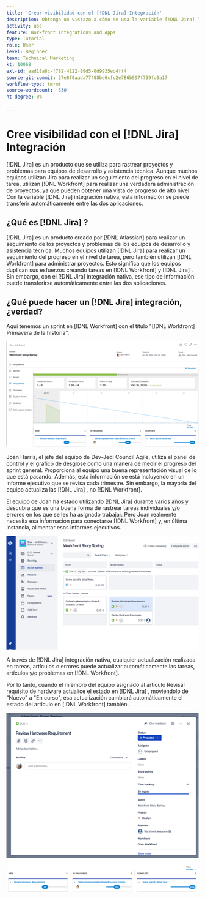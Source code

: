 ```yaml
---
title: 'Crear visibilidad con el [!DNL Jira] Integración'
description: Obtenga un vistazo a cómo se usa la variable [!DNL Jira] la integración puede crear visibilidad sobre lo que está haciendo su equipo.
activity: use
feature: Workfront Integrations and Apps
type: Tutorial
role: User
level: Beginner
team: Technical Marketing
kt: 10068
exl-id: aad18a8c-f782-4122-89d5-0d9935ed4ff4
source-git-commit: 27e8f0aada77488bd6cfc2e786b997f759fd0a17
workflow-type: tm+mt
source-wordcount: '330'
ht-degree: 0%

---
```


# Cree visibilidad con el [!DNL Jira] Integración

[!DNL Jira]  es un producto que se utiliza para rastrear proyectos y problemas para equipos de desarrollo y asistencia técnica. Aunque muchos equipos utilizan Jira para realizar un seguimiento del progreso en el nivel de tarea, utilizan [!DNL Workfront] para realizar una verdadera administración de proyectos, ya que pueden obtener una vista de progreso de alto nivel. Con la variable [!DNL Jira]  integración nativa, esta información se puede transferir automáticamente entre las dos aplicaciones.

## ¿Qué es [!DNL Jira] ?

[!DNL Jira]  es un producto creado por [!DNL Atlassian] para realizar un seguimiento de los proyectos y problemas de los equipos de desarrollo y asistencia técnica. Muchos equipos utilizan [!DNL Jira]  para realizar un seguimiento del progreso en el nivel de tarea, pero también utilizan [!DNL Workfront] para administrar proyectos. Esto significa que los equipos duplican sus esfuerzos creando tareas en [!DNL Workfront] y [!DNL Jira] . Sin embargo, con el [!DNL Jira]  integración nativa, ese tipo de información puede transferirse automáticamente entre las dos aplicaciones.

## ¿Qué puede hacer un [!DNL Jira]  integración, ¿verdad?

Aquí tenemos un sprint en [!DNL Workfront] con el título &quot;[!DNL Workfront] Primavera de la historia&quot;.

![Gráfico de desglose del guión gráfico](assets/Jira01.png)

Joan Harris, el jefe del equipo de Dev-Jedi Council Agile, utiliza el panel de control y el gráfico de desglose como una manera de medir el progreso del sprint general. Proporciona al equipo una buena representación visual de lo que está pasando. Además, esta información se está incluyendo en un informe ejecutivo que se revisa cada trimestre. Sin embargo, la mayoría del equipo actualiza las [!DNL Jira] , no [!DNL Workfront].

El equipo de Joan ha estado utilizando [!DNL Jira]  durante varios años y descubra que es una buena forma de rastrear tareas individuales y/o errores en los que se les ha asignado trabajar. Pero Joan realmente necesita esa información para conectarse [!DNL Workfront] y, en última instancia, alimentar esos informes ejecutivos.

![Tablero de historias de Jira](assets/Jira02.png)

A través de [!DNL Jira]  integración nativa, cualquier actualización realizada en tareas, artículos o errores puede actualizar automáticamente las tareas, artículos y/o problemas en [!DNL Workfront].

Por lo tanto, cuando el miembro del equipo asignado al artículo Revisar requisito de hardware actualice el estado en [!DNL Jira] , moviéndolo de &quot;Nuevo&quot; a &quot;En curso&quot;, esa actualización cambiará automáticamente el estado del artículo en [!DNL Workfront] también.

![Página de estado de Jira](assets/Jira03.png)

![Columnas de estado](assets/Jira04.png)
